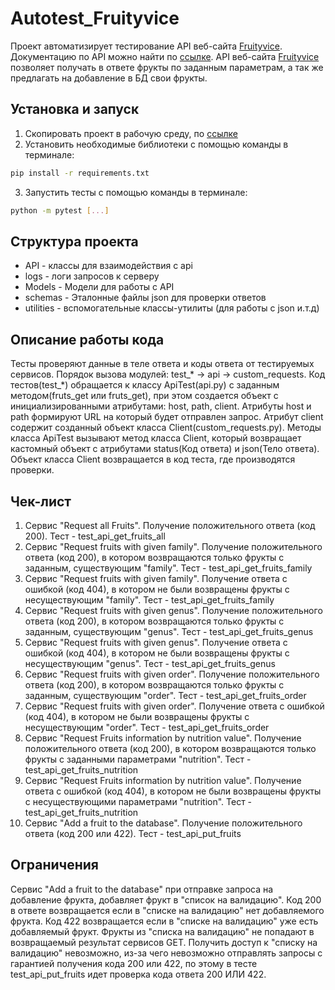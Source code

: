 # Autotest_Fruityvice
Проект автоматизирует тестирование API веб-сайта [Fruityvice](https://www.fruityvice.com/). Документацию по API можно найти по [ссылке](https://www.fruityvice.com/doc/index.html#api-GET-GET). API веб-сайта [Fruityvice](https://www.fruityvice.com/) позволяет получать в ответе фрукты по заданным параметрам, а так же предлагать на добавление в БД свои фрукты.  

## Установка и запуск
1. Скопировать проект в рабочую среду, по [ссылке](https://www.fruityvice.com/doc/index.html#api-GET-GET)
2. Установить необходимые библиотеки с помощью команды в терминале:
```sh
pip install -r requirements.txt
```
3. Запустить тесты с помощью команды в терминале:
```sh
python -m pytest [...]
```

## Структура проекта 
- API - классы для взаимодействия с api
- logs - логи запросов к серверу
- Models - Модели для работы с API
- schemas - Эталонные файлы json для проверки ответов
- utilities - вспомогательные классы-утилиты (для работы с json и.т.д)

## Описание работы кода
Тесты проверяют данные в теле ответа и коды ответа от тестируемых сервисов. Порядок вызова модулей: test_* -> api -> custom_requests. Код тестов(test_*) обращается к классу ApiTest(api.py) с заданным методом(fruts_get или fruts_get), при этом создается объект с инициализированными атрибутами: host, path, client. Атрибуты host и path формируют URL на который будет отправлен запрос. Атрибут client содержит созданный объект класса Client(custom_requests.py). Методы класса ApiTest вызывают метод класса Client, который возвращает кастомный объект с атрибутами status(Код ответа) и json(Тело ответа). Объект класса Client возвращается в код теста, где производятся проверки. 

## Чек-лист
1. Сервис "Request all Fruits". Получение положительного ответа (код 200). Тест - test_api_get_fruits_all
2. Сервис "Request fruits with given family". Получение положительного ответа (код 200), в котором возвращаются только фрукты с заданным, существующим "family". Тест - test_api_get_fruits_family
3. Сервис "Request fruits with given family". Получение ответа с ошибкой (код 404), в котором не были возвращены фрукты с несуществующим "family". Тест - test_api_get_fruits_family
4. Сервис "Request fruits with given genus". Получение положительного ответа (код 200), в котором возвращаются только фрукты с заданным, существующим "genus". Тест - test_api_get_fruits_genus
5. Сервис "Request fruits with given genus". Получение ответа с ошибкой (код 404), в котором не были возвращены фрукты с несуществующим "genus". Тест - test_api_get_fruits_genus
6. Сервис "Request fruits with given order". Получение положительного ответа (код 200), в котором возвращаются только фрукты с заданным, существующим "order". Тест - test_api_get_fruits_order
7. Сервис "Request fruits with given order". Получение ответа с ошибкой (код 404), в котором не были возвращены фрукты с несуществующим "order". Тест - test_api_get_fruits_order
8. Сервис "Request Fruits information by nutrition value". Получение положительного ответа (код 200), в котором возвращаются только фрукты с заданными параметрами "nutrition". Тест - test_api_get_fruits_nutrition
9. Сервис "Request Fruits information by nutrition value". Получение ответа с ошибкой (код 404), в котором не были возвращены фрукты с несуществующими параметрами "nutrition". Тест - test_api_get_fruits_nutrition
10. Сервис "Add a fruit to the database". Получение положительного ответа (код 200 или 422). Тест - test_api_put_fruits

## Ограничения
Сервис "Add a fruit to the database" при отправке запроса на добавление фрукта, добавляет фрукт в "список на валидацию". Код 200 в ответе возвращается если в "списке на валидацию" нет добавляемого фрукта. Код 422 возвращается если в "списке на валидацию" уже есть добавляемый фрукт. Фрукты из "списка на валидацию" не попадают в возвращаемый результат сервисов GET. Получить доступ к "списку на валидацию" невозможно, из-за чего невозможно отправлять запросы с гарантией получения кода 200 или 422, по этому в тесте test_api_put_fruits идет проверка кода ответа 200 ИЛИ 422. 
